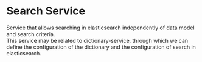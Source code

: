 # Search Service

Service that allows searching in elasticsearch independently of data model and search criteria.\
This service may be related to dictionary-service, through which we can define the configuration of the dictionary and the configuration of search in elasticsearch.
